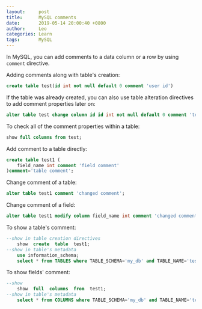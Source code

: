 ```yaml
---
layout:     post
title:      MySQL comments
date:       2019-05-14 20:00:40 +0800
author:     Leo
categories: Learn
tags:       MySQL
---
```


In MySQL,  you can add comments to a data column or a row by using `comment` directive.

Adding comments along with table's creation:

```sql
create table test(id int not null default 0 comment 'user id')
```
If the table was already created, you can also use table alteration directives to add comment properties later on:

```sql
alter table test change column id id int not null default 0 comment 'testing table id'
```

To check all of the comment properties within a table:

```sql
show full columns from test;
```

Add comment to a table directly:

```sql
create table test1 ( 
    field_name int comment 'field comment' 
)comment='table comment'; 
```

Change comment of a table:

```sql
alter table test1 comment 'changed comment';
```

Change comment of a field:

```sql
alter table test1 modify column field_name int comment 'changed comment';
```

To show a table's comment:

```sql
--show in table creation directives
    show  create  table  test1; 
--show in table's metadata
    use information_schema; 
    select * from TABLES where TABLE_SCHEMA='my_db' and TABLE_NAME='test1' \G
```

To show fields' comment:

```sql
--show 
    show  full  columns  from  test1; 
--show in table's metadata
    select * from COLUMNS where TABLE_SCHEMA='my_db' and TABLE_NAME='test1' \G
```

